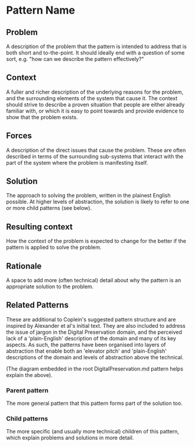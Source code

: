<!-- 

    This template is based upon James O. Coplein's proposed format for a pattern...
    
    http://www.hillside.net/patterns/50-patterns-library/patterns/222-design-pattern-definition
    
    Coplein's core definition of a pattern is:
    
    "Each pattern is a three-part rule, which expresses a relation between a certain context, 
    a certain system of forces which occurs repeatedly in that context, and a certain software configuration 
    which allows these forces to resolve themselves."
    
    ... this template is based on the example he provides, and is intended to help describe the patterns
    here in a way that supports the core definition above.
    
    This template contains the following modification the following modification:
    
    The 'parent / children' construct is inspired by the book 'A Pattern Language' by Alexander et al
    (one of the two books that inspired the patterns movement in the first place).

-->


# Pattern Name

## Problem

A description of the problem that the pattern is intended to address that is both short and to-the-point. It should ideally end with a question of some sort, e.g. "how can we describe the pattern effectively?"

## Context

A fuller and richer description of the underlying reasons for the problem, and the surrounding elements of the system that cause it. The context should strive to describe a proven situation that people are either already familiar with, or which it is easy to point towards and provide evidence to show that the problem exists.

## Forces

A description of the direct issues that cause the problem. These are often described in terms of the surrounding sub-systems that interact with the part of the system where the problem is manifesting itself.

## Solution

The approach to solving the problem, written in the plainest English possible. At higher levels of abstraction, the solution is likely to refer to one or more child patterns (see below).

## Resulting context

How the context of the problem is expected to change for the better if the pattern is applied to solve the problem.

## Rationale

A space to add more (often technical) detail about why the pattern is an appropriate solution to the problem.

## Related Patterns

These are additional to Coplein's suggested pattern structure and are inspired by Alexander et al's initial text. They are also included to address the issue of jargon in the Digital Preservation domain, and the perceived lack of a 'plain-English' description of the domain and many of its key aspects. As such, the patterns have been organised into layers of abstraction that enable both an 'elevator pitch' and 'plain-English' descriptions of the domain and levels of abstraction above the technical. 

(The diagram embedded in the root DigitalPreservation.md pattern helps explain the above).

### Parent pattern

The more general pattern that this pattern forms part of the solution too.

### Child patterns

The more specific (and usually more technical) children of this pattern, which explain problems and solutions in more detail.